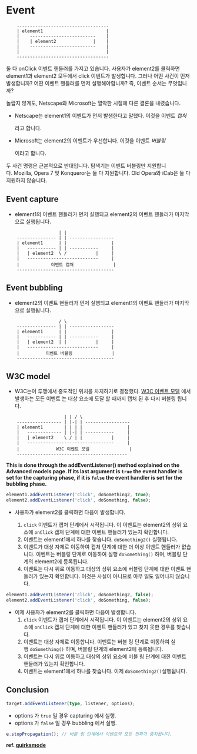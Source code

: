 # Event

```vim
    -----------------------------------
    | element1                        |
    |    -------------------------    |
    |    | element2              |    |
    |    -------------------------    |
    |                                 |
    -----------------------------------
```

둘 다 onClick 이벤트 핸들러를 가지고 있습니다. 사용자가 element2를 클릭하면 element1과 element2 모두에서 click 이벤트가 발생합니다. 그러나 어떤 사건이 먼저 발생합니까? 어떤 이벤트 핸들러를 먼저 실행해야합니까? 즉, 이벤트 순서는 무엇입니까?

놀랍지 않게도, Netscape와 Microsoft는 열악한 시절에 다른 결론을 내렸습니다.

- Netscape는 element1의 이벤트가 먼저 발생한다고 말했다. 이것을 이벤트 *캡처*

  라고 합니다.

- Microsoft는 element2의 이벤트가 우선합니다. 이것을 이벤트 *버블링*

  이라고 합니다.

두 사건 명령은 근본적으로 반대입니다. 탐색기는 이벤트 버블링만 지원합니다. Mozilla, Opera 7 및 Konqueror는 둘 다 지원합니다. Old Opera와 iCab은 둘 다 지원하지 않습니다.

## Event capture

- element1의 이벤트 핸들러가 먼저 실행되고 element2의 이벤트 핸들러가 마지막으로 실행됩니다.

```vim
                    | |
    --------------- | | -----------------
    | element1      | |                 |
    |   ----------- | | -----------     |
    |   | element2  \ /           |     |
    |   ---------------------------     |
    |            이벤트 캡쳐               |
    -------------------------------------
```

## Event bubbling

- element2의 이벤트 핸들러가 먼저 실행되고 element1의 이벤트 핸들러가 마지막으로 실행됩니다.

```vim
                    / \
    --------------- | | -----------------
    | element1      | |                 |
    |   ----------- | | -----------     |
    |   | element2  | |           |     |
    |   ---------------------------     |
    |          이벤트 버블링               |
    -------------------------------------
```

## W3C model

- W3C는이 투쟁에서 중도적인 위치를 차지하기로 결정했다. [W3C 이벤트 모델](http://www.w3.org/TR/2000/REC-DOM-Level-2-Events-20001113/) 에서 발생하는 모든 이벤트 는 대상 요소에 도달 할 때까지 캡처 된 후 다시 버블링 됩니다.

```vim
                      | | / \
    ----------------- | |-| | -----------------
    | element1        | | | |                 |
    |   ------------- | |-| | -----------     |
    |   | element2    \ / | |           |     |
    |   ---------------------------------     |
    |              W3C 이벤트 모델               |
    ------------------------------------------
```

**This is done through the addEventListener() method explained on the Advanced models page. If its last argument is `true` the event handler is set for the capturing phase, if it is `false` the event handler is set for the bubbling phase.**

```ts
element1.addEventListener('click', doSomething2, true);
element2.addEventListener('click', doSomething, false);
```

- 사용자가 element2를 클릭하면 다음이 발생합니다.

  1. `click` 이벤트가 캡처 단계에서 시작됩니다. 이 이벤트는 element2의 상위 요소에 `onClick` 캡처 단계에 대한 이벤트 핸들러가 있는지 확인합니다.
  2. 이벤트는 element1에서 하나를 찾습니다. `doSomething2()` 실행됩니다.
  3. 이벤트가 대상 자체로 이동하여 캡처 단계에 대한 더 이상 이벤트 핸들러가 없습니다. 이벤트는 버블링 단계로 이동하여 실행 `doSomething()` 하며, 버블링 단계의 element2에 등록됩니다.
  4. 이벤트는 다시 위로 이동하고 대상의 상위 요소에 버블링 단계에 대한 이벤트 핸들러가 있는지 확인합니다. 이것은 사실이 아니므로 아무 일도 일어나지 않습니다.

```ts
element1.addEventListener('click', doSomething2, false);
element2.addEventListener('click', doSomething, false);
```

- 이제 사용자가 element2를 클릭하면 다음이 발생합니다.
  1. `click` 이벤트가 캡처 단계에서 시작됩니다. 이 이벤트는 element2의 상위 요소에 `onClick` 캡처 단계에 대한 이벤트 핸들러가 있고 찾지 못한 경우를 찾습니다.
  2. 이벤트는 대상 자체로 이동합니다. 이벤트는 버블 링 단계로 이동하여 실행 `doSomething()` 하며, 버블링 단계의 element2에 등록됩니다.
  3. 이벤트는 다시 위로 이동하고 대상의 상위 요소에 버블 링 단계에 대한 이벤트 핸들러가 있는지 확인합니다.
  4. 이벤트는 element1에서 하나를 찾습니다. 이제 `doSomething2()`실행됩니다.

## Conclusion

```ts
target.addEventListener(type, listener, options);
```

- options 가 `true` 일 경우 capturing 에서 실행.
- options 가 `false` 일 경우 bubbling 에서 실행.

```ts
e.stopPropagation(); // 버블 링 단계에서 이벤트의 모든 전파가 중지됩니다.
```

**ref. [quirksmode](https://www.quirksmode.org/js/events_order.html#link4)**
